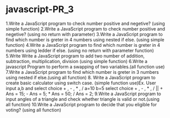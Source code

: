 # javascript-PR_3
1.Write a JavaScript program to check number positive and negetive? (using simple function)
2.Write a JavaScript program to check number positive and negetive? (using no return with parameter)
3.Write a JavaScript program to find which number is greter in 4 numbers using nested if else. (using simple function)
4.Write a JavaScript program to find which number is greter in 4 numbers using ledder if else. (using no return with parameter function)
5.Write Write a JavaScript program to add two number of addition, subtraction, multiplication, division (using simple function)
6.Write a javascript Program to perform a swapping of two variables.(all function use)
7.Write a JavaScript program to find which number is greter in 3 numbers using nested if else.(using all function)
8. Write a JavaScript program to create basic calculator using switch case. (simple function use)Ex. User input a,b and select choice + , - , * , / a=10 b=5 select choice + , - , * , / || + Ans = 15; - Ans = 5; * Ans = 50; / Ans = 2;
9.Write a JavaScript   program to input angles of a triangle and check whether triangle is valid or not.(using all function)
10.Write a JavaScript program to decide that you eligible for voting? (using all function)
